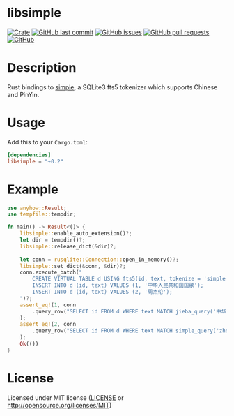 # libsimple

[![Crate](https://img.shields.io/crates/v/libsimple.svg)](https://crates.io/crates/libsimple)
[![GitHub last commit](https://img.shields.io/github/last-commit/xuxiaocheng0201/libsimple)](https://github.com/xuxiaocheng0201/libsimple/commits/master)
[![GitHub issues](https://img.shields.io/github/issues-raw/xuxiaocheng0201/libsimple)](https://github.com/xuxiaocheng0201/libsimple/issues)
[![GitHub pull requests](https://img.shields.io/github/issues-pr/xuxiaocheng0201/libsimple)](https://github.com/xuxiaocheng0201/libsimple/pulls)
[![GitHub](https://img.shields.io/github/license/xuxiaocheng0201/libsimple)](https://github.com/xuxiaocheng0201/libsimple/blob/master/LICENSE)

# Description

Rust bindings to [simple](https://github.com/wangfenjin/simple),
a SQLite3 fts5 tokenizer which supports Chinese and PinYin.


# Usage

Add this to your `Cargo.toml`:

```toml
[dependencies]
libsimple = "~0.2"
```


# Example

```rust
use anyhow::Result;
use tempfile::tempdir;

fn main() -> Result<()> {
    libsimple::enable_auto_extension()?;
    let dir = tempdir()?;
    libsimple::release_dict(&dir)?;
    
    let conn = rusqlite::Connection::open_in_memory()?;
    libsimple::set_dict(&conn, &dir)?;
    conn.execute_batch("
        CREATE VIRTUAL TABLE d USING fts5(id, text, tokenize = 'simple');
        INSERT INTO d (id, text) VALUES (1, '中华人民共和国国歌');
        INSERT INTO d (id, text) VALUES (2, '周杰伦');
    ")?;
    assert_eq!(1, conn
        .query_row("SELECT id FROM d WHERE text MATCH jieba_query('中华国歌')", [], |row| row.get::<_, i64>(0))?
    );
    assert_eq!(2, conn
        .query_row("SELECT id FROM d WHERE text MATCH simple_query('zhoujiel')", [], |row| row.get::<_, i64>(0))?
    );
    Ok(())
}
```


# License

Licensed under MIT license ([LICENSE](LICENSE) or <http://opensource.org/licenses/MIT>)
